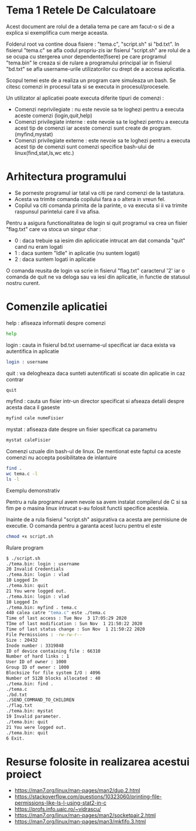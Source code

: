 # Tema 1 Retele De Calculatoare

Acest document are rolul de a detalia tema pe care am facut-o si de a explica si exemplifica cum merge aceasta.

Folderul root va contine doua fisiere : "tema.c", "script.sh" si "bd.txt". In fisierul "tema.c" se afla codul propriu-zis iar fisierul "script.sh" are rolul de a se ocupa cu stergerea unor dependente(fisere) pe care programul "tema.bin" le creaza si de rulare a programului principal iar in fisierul "bd.txt" se afla username-urile utilizatorilor cu drept de a accesa aplicatia.

Scopul temei este de a realiza un program care simuleaza un bash. Se citesc comenzi in procesul tata si se executa in procesul/procesele.

Un utilizator al aplicatiei poate executa diferite tipuri de comenzi :

- Comenzi neprivilegiate : nu este nevoie sa te loghezi pentru a executa aceste comenzi (login,quit,help)
- Comenzi privilegiate interne : este nevoie sa te loghezi pentru a executa acest tip de comenzi iar aceste comenzi sunt create de program.(myfind,mystat)
- Comenzi privilegiate externe : este nevoie sa te loghezi pentru a executa acest tip de comenzi sunt comenzi specifice bash-ului de linux(find,stat,ls,wc etc.)

# Arhitectura programului

- Se porneste programul iar tatal va citi pe rand comenzi de la tastatura.
- Acesta va trimite comanda copilului fara a o altera in vreun fel.
- Copilul va citi comanda primita de la parinte, o va executa si ii va trimite raspunsul parintelui care il va afisa.

Pentru a asigura functionalitatea de login si quit programul va crea un fisier "flag.txt" care va stoca un singur char :

- 0 : daca trebuie sa iesim din aplicicatie intrucat am dat comanda "quit" cand nu eram logati
- 1 : daca suntem "Idle" in aplicatie (nu suntem logati)
- 2 : daca suntem logati in aplicatie

O comanda reusita de login va scrie in fisierul "flag.txt" caracterul '2' iar o comanda de quit ne va deloga sau va iesi din aplicatie, in functie de statusul nostru curent.

# Comenzile aplicatiei

help : afiseaza informatii despre comenzi

```sh
help
```

login : cauta in fisierul bd.txt username-ul specificat iar daca exista va autentifica in aplicatie

```sh
login : username
```

quit : va delogheaza daca sunteti autentificati si scoate din aplicatie in caz contrar

```sh
quit
```

myfind : cauta un fisier intr-un director specificat si afseaza detalii despre acesta daca il gaseste

```sh
myfind cale numeFisier
```

mystat : afiseaza date despre un fisier specificat ca parametru

```sh
mystat caleFisier
```

Comenzi uzuale din bash-ul de linux. De mentionat este faptul ca aceste comenzi nu accepta posibilitatea de inlantuire

```sh
find .
wc tema.c -l
ls -l
```

Exemplu demonstrativ

Pentru a rula programul avem nevoie sa avem instalat compilerul de C si sa fim pe o masina linux intrucat s-au folosit functii specifice acesteia.

Inainte de a rula fisierul "script.sh" asigurativa ca acesta are permisiune de executie. O comanda pentru a garanta acest lucru pentru el este

```sh
chmod +x script.sh
```

Rulare program

```sh
$ ./script.sh
./tema.bin: login : username
20 Invalid Credentials
./tema.bin: login : vlad
10 Logged In
./tema.bin: quit
21 You were logged out.
./tema.bin: login : vlad
10 Logged In
./tema.bin: myfind . tema.c
440 calea catre "tema.c" este ./tema.c
Time of last access : Tue Nov  3 17:05:29 2020
TIme of last modification : Sun Nov  1 21:50:22 2020
Time of last status change : Sun Nov  1 21:50:22 2020
File Permissions : -rw-rw-r--
Size : 20432
Inode number : 3319848
ID of device containing file : 66310
Number of hard links : 1
User ID of owner : 1000
Group ID of owner : 1000
Blocksize for file system I/O : 4096
Number of 512B blocks allocated : 40
./tema.bin: find .
./tema.c
./bd.txt
./SEND_COMMAND_TO_CHILDREN
./flag.txt
./tema.bin: mystat
19 Invalid parameter.
./tema.bin: quit
21 You were logged out.
./tema.bin: quit
6 Exit.
```

# Resurse folosite in realizarea acestui proiect

- https://man7.org/linux/man-pages/man2/dup.2.html
- https://stackoverflow.com/questions/10323060/printing-file-permissions-like-ls-l-using-stat2-in-c
- https://profs.info.uaic.ro/~vidrascu/
- https://man7.org/linux/man-pages/man2/socketpair.2.html
- https://man7.org/linux/man-pages/man3/mkfifo.3.html
